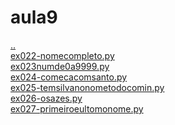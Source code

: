 # aula9 
<a href='https://gabrielryanft.github.io/learning/cursoemvideo/python/exerciciospython' target='_self' rel='prev'>..</a><br/>
<a href='https://gabrielryanft.github.io/learning/cursoemvideo/python/exerciciospython/aula9/ex022-nomecompleto.py' target='_blank' rel='next'>ex022-nomecompleto.py</a><br/>
<a href='https://gabrielryanft.github.io/learning/cursoemvideo/python/exerciciospython/aula9/ex023numde0a9999.py' target='_blank' rel='next'>ex023numde0a9999.py</a><br/>
<a href='https://gabrielryanft.github.io/learning/cursoemvideo/python/exerciciospython/aula9/ex024-comecacomsanto.py' target='_blank' rel='next'>ex024-comecacomsanto.py</a><br/>
<a href='https://gabrielryanft.github.io/learning/cursoemvideo/python/exerciciospython/aula9/ex025-temsilvanonometodocomin.py' target='_blank' rel='next'>ex025-temsilvanonometodocomin.py</a><br/>
<a href='https://gabrielryanft.github.io/learning/cursoemvideo/python/exerciciospython/aula9/ex026-osazes.py' target='_blank' rel='next'>ex026-osazes.py</a><br/>
<a href='https://gabrielryanft.github.io/learning/cursoemvideo/python/exerciciospython/aula9/ex027-primeiroeultomonome.py' target='_blank' rel='next'>ex027-primeiroeultomonome.py</a><br/>
